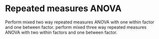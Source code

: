 # Repeated measures ANOVA
Perform mixed two way repeated measures ANOVA with one within factor and one between factor.
perform mixed three way repeated measures ANOVA with two within factors and one between factor.
